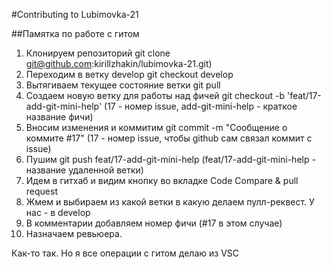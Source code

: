 #Contributing to Lubimovka-21

##Памятка по работе с гитом

1. Клонируем репозиторий git clone git@github.com:kirillzhakin/lubimovka-21.git)
2. Переходим в ветку develop git checkout develop
3. Вытягиваем текущее состояние ветки git pull
4. Создаем новую ветку для работы над фичей git checkout -b 'feat/17-add-git-mini-help' (17 - номер issue, add-git-mini-help - краткое название фичи)
5. Вносим изменения и коммитим git commit -m "Сообщение о коммите #17" (17 - номер issue, чтобы github сам связал коммит с issue)
6. Пушим git push feat/17-add-git-mini-help (feat/17-add-git-mini-help - название удаленной ветки)
7. Идем в гитхаб и видим кнопку во вкладке Code Compare & pull request
8. Жмем и выбираем из какой ветки в какую делаем пулл-реквест. У нас - в develop
9. В комментарии добавляем номер фичи (#17 в этом случае)
10. Назначаем ревьюера.


Как-то так. Но я все операции с гитом делаю из VSC